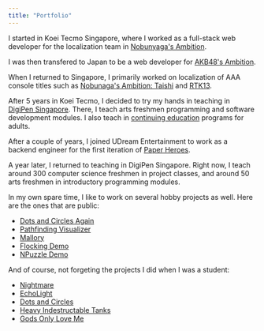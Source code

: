 ```yaml
---
title: "Portfolio"
---
```

I started in Koei Tecmo Singapore, where I worked as a full-stack web developer for the localization team in [Nobunyaga's Ambition](/industry/nyaga).  

I was then transfered to Japan to be a web developer for [AKB48's Ambition](/industry/akb48). 

When I returned to Singapore, I primarily worked on localization of AAA console titles such as [Nobunaga's Ambition: Taishi](/industry/taishi) and [RTK13](/industry/rtk13).  

After 5 years in Koei Tecmo, I decided to try my hands in teaching in [DigiPen Singapore](https://www.digipen.edu.sg). 
There, I teach arts freshmen programming and software development modules. I also teach in [continuing education](https://www.digipen.edu.sg/academics/continuing-education) programs for adults.

After a couple of years, I joined UDream Entertainment to work as a backend engineer for the first iteration of [Paper Heroes](/industry/paper-heroes).

A year later, I returned to teaching in DigiPen Singapore. Right now, I teach around 300 computer science freshmen in project classes, and around 50 arts freshmen in introductory programming modules.  

In my own spare time, I like to work on several hobby projects as well. 
Here are the ones that are public:
- [Dots and Circles Again](/projects/dnc)
- [Pathfinding Visualizer](/projects/pathfinding)
- [Mallory](/projects/mallory)
- [Flocking Demo](/projects/flocking)
- [NPuzzle Demo](/projects/npuzzle)

And of course, not forgeting the projects I did when I was a student:
- [Nightmare](/student/nightmare)
- [EchoLight](/student/echolight)
- [Dots and Circles](/student/dnc)
- [Heavy Indestructable Tanks](/student/hit)
- [Gods Only Love Me](/student/gods)  


